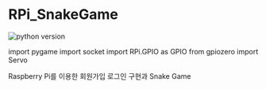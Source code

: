 # RPi_SnakeGame


![python version](https://img.shields.io/badge/python-3.x-blue.svg)

import pygame
import socket
import RPi.GPIO as GPIO
from gpiozero import Servo


Raspberry Pi를 이용한 회원가입 로그인 구현과 Snake Game

